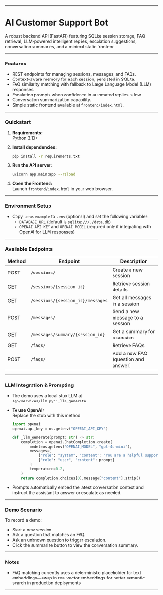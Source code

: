 
***

# AI Customer Support Bot

A robust backend API (FastAPI) featuring SQLite session storage, FAQ retrieval, LLM-powered intelligent replies, escalation suggestions, conversation summaries, and a minimal static frontend.

***

### Features

- REST endpoints for managing sessions, messages, and FAQs.
- Context-aware memory for each session, persisted in SQLite.
- FAQ similarity matching with fallback to Large Language Model (LLM) responses.
- Escalation prompts when confidence in automated replies is low.
- Conversation summarization capability.
- Simple static frontend available at `frontend/index.html`.

***

### Quickstart

1. **Requirements:**  
   Python 3.10+  

2. **Install dependencies:**  
   ```bash
   pip install -r requirements.txt
   ```

3. **Run the API server:**  
   ```bash
   uvicorn app.main:app --reload
   ```

4. **Open the Frontend:**  
   Launch `frontend/index.html` in your web browser.

***

### Environment Setup

- Copy `.env.example` to `.env` (optional) and set the following variables:
  - `DATABASE_URL` (default is `sqlite:///./data.db`)
  - `OPENAI_API_KEY` and `OPENAI_MODEL` (required only if integrating with OpenAI for LLM responses)

***

### Available Endpoints

| Method | Endpoint                               | Description                                      |
|--------|----------------------------------------|--------------------------------------------------|
| POST   | `/sessions/`                           | Create a new session                             |
| GET    | `/sessions/{session_id}`               | Retrieve session details                         |
| GET    | `/sessions/{session_id}/messages`      | Get all messages in a session                    |
| POST   | `/messages/`                           | Send a new message to a session                  |
| GET    | `/messages/summary/{session_id}`       | Get a summary for a session                      |
| GET    | `/faqs/`                               | Retrieve FAQs                                    |
| POST   | `/faqs/`                               | Add a new FAQ (question and answer)              |

***

### LLM Integration & Prompting

- The demo uses a local stub LLM at `app/services/llm.py::_llm_generate`.
- **To use OpenAI:**  
  Replace the stub with this method:

  ```python
  import openai
  openai.api_key = os.getenv("OPENAI_API_KEY")

  def _llm_generate(prompt: str) -> str:
      completion = openai.ChatCompletion.create(
          model=os.getenv("OPENAI_MODEL", "gpt-4o-mini"),
          messages=[
              {"role": "system", "content": "You are a helpful support assistant."},
              {"role": "user", "content": prompt}
          ],
          temperature=0.2,
      )
      return completion.choices[0].message["content"].strip()
  ```
- Prompts automatically embed the latest conversation context and instruct the assistant to answer or escalate as needed.

***

### Demo Scenario

To record a demo:
- Start a new session.
- Ask a question that matches an FAQ.
- Ask an unknown question to trigger escalation.
- Click the summarize button to view the conversation summary.

***

### Notes

- FAQ matching currently uses a deterministic placeholder for text embeddings—swap in real vector embeddings for better semantic search in production deployments.

***

